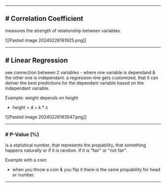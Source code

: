 
---
## # Correlation Coefficient

measures the strength of relationship between variables.

![[Pasted image 20240226161925.png]]




---
## # Linear Regression

see connection between 2 variables - where one variable is dependand & the other one is independant.
a regression-line gets customized, that it can deliver the best predictions for the dependant variable based on the independant variable. 

Example: weight depends on height
- height = d + k * x

![[Pasted image 20240226163547.png]]

---
### # P-Value (%)

is a statistical number, that represents the propability, that something happens naturally or if it is random. If it is "fair" or "not fair".

Example with a coin:
- when you throw a coin & you flip it there is the same propability for head or number.

---
